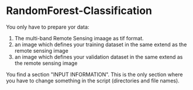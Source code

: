 # RandomForest-Classification

You only have to prepare yor data:
1. The multi-band Remote Sensing imaage as tif format.
2. an image which defines your training dataset in the same extend as the remote sensing image
3. an image which defines your validation dataset in the same extend as the remote sensing image

You find a section "INPUT INFORMATION".
This is the only section where you have to change something in the script (directories and file names).


